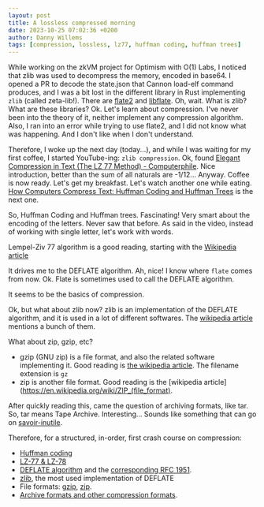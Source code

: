 ```yaml
---
layout: post
title: A lossless compressed morning
date: 2023-10-25 07:02:36 +0200
author: Danny Willems
tags: [compression, lossless, lz77, huffman coding, huffman trees]
---
```


While working on the zkVM project for Optimism with O(1) Labs, I noticed that
zlib was used to decompress the memory, encoded in base64. I opened a PR to
decode the state.json that Cannon load-elf command produces, and I was a bit
lost in the different library in Rust implementing `zlib` (called zeta-lib!).
There are [flate2](https://crates.io/crates/flate2) and
[libflate](https://github.com/sile/libflate). Oh, wait. What is zlib? What are
these libraries? Ok. Let's learn about compression. I've never been into the
theory of it, neither implement any compression algorithm. Also, I ran into an
error while trying to use flate2, and I did not know what was happening. And I
don't like when I don't understand.

Therefore, I woke up the next day (today...), and while I was waiting for my
first coffee, I started YouTube-ing: `zlib compression`. Ok, found
[Elegant Compression in Text (The LZ 77 Method) - Computerphile](https://www.youtube.com/watch?v=goOa3DGezUA).
Nice introduction, better than the sum of all naturals are -1/12... Anyway.
Coffee is now ready. Let's get my breakfast. Let's watch another one while
eating.
[How Computers Compress Text: Huffman Coding and Huffman Trees](https://www.youtube.com/watch?v=JsTptu56GM8)
is the next one.

So, Huffman Coding and Huffman trees. Fascinating! Very smart about the encoding
of the letters. Never saw that before. As said in the video, instead of working
with single letter, let's work with words.

Lempel-Ziv 77 algorithm is a good reading, starting with the
[Wikipedia article](https://en.wikipedia.org/wiki/LZ77_and_LZ78)

It drives me to the DEFLATE algorithm. Ah, nice! I know where `flate` comes from
now. Ok. Flate is sometimes used to call the DEFLATE algorithm.

It seems to be the basics of compression.

Ok, but what about zlib now? zlib is an implementation of the DEFLATE algorithm,
and it is used in a lot of different softwares. The
[wikipedia article](https://en.wikipedia.org/wiki/Zlib) mentions a bunch of
them.

What about zip, gzip, etc?

- gzip (GNU zip) is a file format, and also the related software implementing
  it. Good reading is
  [the wikipedia article](https://en.wikipedia.org/wiki/Gzip). The filename
  extension is `gz`
- zip is another file format. Good reading is the [wikipedia
  article](https://en.wikipedia.org/wiki/ZIP_(file_format).

After quickly reading this, came the question of archiving formats, like tar.
So, tar means Tape Archive. Interesting... Sounds like something that can go on
[savoir-inutile](https://savoir-inutile.com/).

Therefore, for a structured, in-order, first crash course on compression:

- [Huffman coding](https://en.wikipedia.org/wiki/Huffman_coding)
- [LZ-77 & LZ-78](https://en.wikipedia.org/wiki/LZ77_and_LZ78)
- [DEFLATE algorithm](https://en.wikipedia.org/wiki/Deflate) and the
  [corresponding RFC 1951](https://datatracker.ietf.org/doc/html/rfc1951).
- [zlib](https://en.wikipedia.org/wiki/Zlib), the most used implementation of
  DEFLATE
- File formats: [gzip](https://en.wikipedia.org/wiki/Gzip),
  [zip](<https://en.wikipedia.org/wiki/ZIP_(file_format)>).
- [Archive formats and other compression formats](https://en.wikipedia.org/wiki/List_of_archive_formats).
